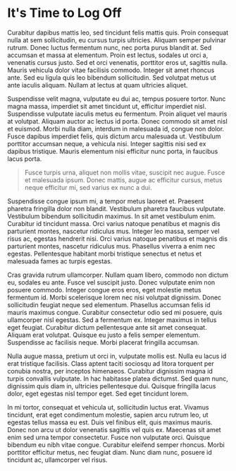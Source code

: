 # It's Time to Log Off

Curabitur dapibus mattis leo, sed tincidunt felis mattis quis. Proin consequat nulla at sem sollicitudin, eu cursus turpis ultricies. Aliquam semper pulvinar rutrum. Donec luctus fermentum nunc, nec porta purus blandit at. Sed accumsan et massa at elementum. Proin est lectus, sodales ut orci a, venenatis cursus justo. Sed et orci venenatis, porttitor eros ut, sagittis nulla. Mauris vehicula dolor vitae facilisis commodo. Integer sit amet rhoncus ante. Sed eu ligula quis leo bibendum sollicitudin. Sed volutpat metus ut ante iaculis aliquam. Nullam at lectus at quam ultricies aliquet.

Suspendisse velit magna, vulputate eu dui ac, tempus posuere tortor. Nunc magna massa, imperdiet sit amet tincidunt ut, efficitur imperdiet nisl. Suspendisse vulputate iaculis metus eu fermentum. Proin aliquet vel mauris at volutpat. Aliquam auctor ac lectus id porta. Donec commodo sit amet nisl et euismod. Morbi nulla diam, interdum in malesuada id, congue non dolor. Fusce dapibus imperdiet felis, quis dictum arcu malesuada ut. Vestibulum porttitor accumsan neque, a vehicula nisi. Integer sagittis nisi sed ex dapibus tristique. Mauris elementum nisi efficitur nunc porta, in faucibus lacus porta.

> Fusce turpis urna, aliquet non mollis vitae, suscipit nec augue.
> Fusce et malesuada ipsum. Donec mattis, augue ac efficitur cursus,
> metus neque efficitur mi, sed varius ex nunc a dui.

Suspendisse congue ipsum mi, a tempor metus laoreet et. Praesent pharetra fringilla dolor non blandit. Vestibulum pharetra faucibus vulputate. Vestibulum bibendum sollicitudin maximus. In sit amet vestibulum enim. Curabitur id tincidunt massa. Orci varius natoque penatibus et magnis dis parturient montes, nascetur ridiculus mus. Integer leo massa, semper vel risus ac, egestas hendrerit nisi. Orci varius natoque penatibus et magnis dis parturient montes, nascetur ridiculus mus. Phasellus viverra a enim nec egestas. Pellentesque habitant morbi tristique senectus et netus et malesuada fames ac turpis egestas.

Cras gravida rutrum ullamcorper. Nullam quam libero, commodo non dictum eu, sodales eu ante. Fusce vel suscipit justo. Donec vulputate enim non posuere commodo. Integer congue eros eros, eget molestie metus fermentum id. Morbi scelerisque lorem nec nisi volutpat dignissim. Donec sollicitudin feugiat neque sed elementum. Phasellus accumsan felis id mauris maximus congue. Curabitur consectetur odio sed mi posuere, quis ullamcorper nisl egestas. Sed a fermentum ex. Integer maximus in tellus eget feugiat. Curabitur dictum pellentesque ante sit amet consequat. Aliquam erat volutpat. Quisque eu justo a felis semper elementum. Suspendisse ac facilisis neque. Morbi placerat fringilla accumsan.

Nulla augue massa, pretium ut orci in, vulputate mollis est. Nulla eu lacus id erat tristique facilisis. Class aptent taciti sociosqu ad litora torquent per conubia nostra, per inceptos himenaeos. Curabitur dignissim magna id turpis convallis vulputate. In hac habitasse platea dictumst. Sed quam nunc, dignissim quis diam in, ultricies pellentesque dui. Quisque fringilla lacus dolor, eget egestas nisl tempor eget. Sed eget tincidunt lorem.

In mi tortor, consequat et vehicula ut, sollicitudin luctus erat. Vivamus tincidunt, erat eget condimentum molestie, sapien arcu rutrum leo, ut egestas tellus massa eu est. Duis vel finibus elit, quis maximus mauris. Donec non arcu ut dolor venenatis sagittis vel quis ex. Maecenas sit amet enim sed urna tempor consectetur. Fusce non vulputate orci. Quisque bibendum eu nibh vitae congue. Curabitur eleifend semper rhoncus. Morbi porttitor efficitur metus, nec feugiat diam. Nunc diam nunc, posuere id tincidunt ac, ullamcorper vel risus.
